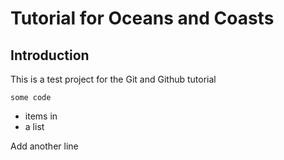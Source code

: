 # Tutorial for Oceans and Coasts

## Introduction

This is a test project for the Git and Github tutorial

```some code ```

- items in 
- a list


Add another line


